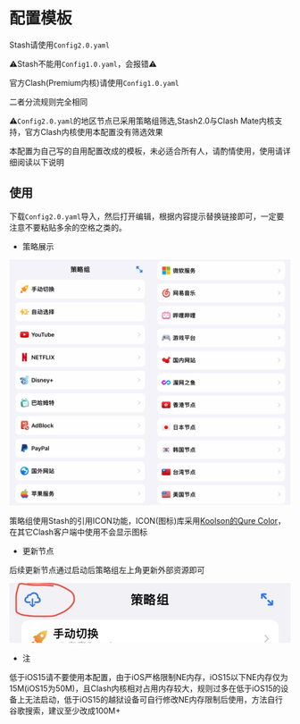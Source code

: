 配置模板
===

Stash请使用`Config2.0.yaml`

⚠️Stash不能用`Config1.0.yaml`，会报错⚠️

官方Clash(Premium内核)请使用`Config1.0.yaml`

二者分流规则完全相同

⚠️`Config2.0.yaml`的地区节点已采用策略组筛选,Stash2.0与Clash Mate内核支持，官方Clash内核使用本配置没有筛选效果

本配置为自己写的自用配置改成的模板，未必适合所有人，请酌情使用，使用请详细阅读以下说明

使用
---
下载`Config2.0.yaml`导入，然后打开编辑，根据内容提示替换链接即可，一定要注意不要粘贴多余的空格之类的。

- 策略展示

![](https://raw.githubusercontent.com/Infatuation-Fei/explain/main/Picture/celve.jpg)

策略组使用Stash的引用ICON功能，ICON(图标)库采用[Koolson的Qure Color](https://github.com/Koolson/Qure/tree/master/IconSet/Color)，在其它Clash客户端中使用不会显示图标

- 更新节点

后续更新节点通过启动后策略组左上角更新外部资源即可

![](https://raw.githubusercontent.com/Infatuation-Fei/explain/main/Picture/Config1.jpg)

- 注

低于iOS15请不要使用本配置，由于iOS严格限制NE内存，iOS15以下NE内存仅为15M(iOS15为50M)，且Clash内核相对占用内存较大，规则过多在低于iOS15的设备上无法启动，低于iOS15的越狱设备可自行修改NE内存限制后使用，方法自行谷歌搜索，建议至少改成100M+

